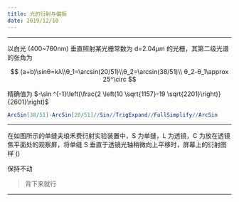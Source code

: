 ```yaml
---
title: 光的衍射与偏振
date: 2019/12/10
---
```




---

以白光 (400~760nm) 垂直照射某光栅常数为 d=2.04μm 的光栅，其第二级光谱的张角为

$$
(a+b)\sinθ=kλ\\θ_1=\arcsin(20/51)\\θ_2=\arcsin(38/51)\\
θ_2-θ_1\approx 25^\circ
$$

精确值为 $-\sin ^{-1}\left(\frac{2 \left(10 \sqrt{1157}-19 \sqrt{2201}\right)}{2601}\right)$

```Mathematica
ArcSin[38/51]-ArcSin[20/51]//Sin//TrigExpand//FullSimplify//ArcSin
```

---

在如图所示的单缝夫琅禾费衍射实验装置中，S 为单缝，L 为透镜，C 为放在透镜焦平面处的观察屏，将单缝 S 垂直于透镜光轴稍微向上平移时，屏幕上的衍射图样 ()

保持不动

> 背下来就行

---

